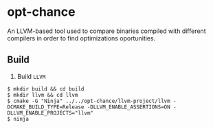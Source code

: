 # opt-chance
An LLVM-based tool used to compare binaries compiled with different compilers in order to find optimizations oportunities.

## Build

1. Build `LLVM`

```
$ mkdir build && cd build
$ mkdir llvm && cd llvm
$ cmake -G "Ninja" ../../opt-chance/llvm-project/llvm -DCMAKE_BUILD_TYPE=Release -DLLVM_ENABLE_ASSERTIONS=ON -DLLVM_ENABLE_PROJECTS="llvm"
$ ninja
```

